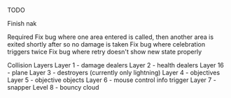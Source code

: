 TODO

Finish nak

Required
Fix bug where one area entered is called, then another area is exited shortly after so no damage is taken
Fix bug where celebration triggers twice
Fix bug where retry doesn't show new state properly

Collision Layers
Layer 1 - damage dealers
Layer 2 - health dealers
Layer 16 - plane
Layer 3 - destroyers (currently only lightning)
Layer 4 - objectives
Layer 5 - objective objects
Layer 6 - mouse control info trigger
Layer 7 - snapper
Level 8 - bouncy cloud
